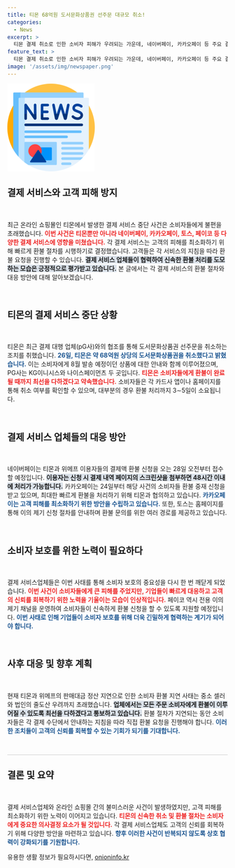 ```yaml
---
title: 티몬 68억원 도서문화상품권 선주문 대규모 취소!
categories:
  - News
excerpt: >
  티몬 결제 취소로 인한 소비자 피해가 우려되는 가운데, 네이버페이, 카카오페이 등 주요 결제업체들이 환불 지원에 나섰다. 이들은 신속한 환불 절차를 확립하고 최대한 고객 불편을 최소화하기 위한 방안을 검토 중이다.
feature_text: >
  티몬 결제 취소로 인한 소비자 피해가 우려되는 가운데, 네이버페이, 카카오페이 등 주요 결제업체들이 환불 지원에 나섰다. 이들은 신속한 환불 절차를 확립하고 최대한 고객 불편을 최소화하기 위한 방안을 검토 중이다.
image: '/assets/img/newspaper.png'
---
```


<p><img src="/assets/img/newspaper.png" alt="kimp 속보" /></p>

<h2 data-ke-size="size26">결제 서비스와 고객 피해 방지</h2>

<p data-ke-size="size16">&nbsp;</p>

<p>최근 온라인 쇼핑몰인 티몬에서 발생한 결제 서비스 중단 사건은 소비자들에게 불편을 초래했습니다. <b><span style="color: #ee2323;">이번 사건은 티몬뿐만 아니라 네이버페이, 카카오페이, 토스, 페이코 등 다양한 결제 서비스에 영향을 미쳤습니다.</span></b> 각 결제 서비스는 고객의 피해를 최소화하기 위해 빠르게 환불 절차를 시행하기로 결정했습니다. 고객들은 각 서비스의 지침을 따라 환불 요청을 진행할 수 있습니다. <b><span style="background-color: #21538527;">결제 서비스 업체들이 협력하여 신속한 환불 처리를 도모하는 모습은 긍정적으로 평가받고 있습니다.</span></b> 본 글에서는 각 결제 서비스의 환불 절차와 대응 방안에 대해 알아보겠습니다.</p>

<p data-ke-size="size16">&nbsp;</p>

<h2 data-ke-size="size26">티몬의 결제 서비스 중단 상황</h2>

<p data-ke-size="size16">&nbsp;</p>

<p>티몬은 최근 결제 대행 업체(pG사)와의 협조를 통해 도서문화상품권 선주문을 취소하는 조치를 취했습니다. <b><span style="color: #1a5490;">26일, 티몬은 약 68억원 상당의 도서문화상품권을 취소했다고 밝혔습니다.</span></b> 이는 소비자에게 8월 발송 예정이던 상품에 대한 안내와 함께 이루어졌으며, PG사는 KG이니시스와 나이스페이먼츠 두 곳입니다. <b><span style="color: #ee2323;">티몬은 소비자들에게 환불이 완료될 때까지 최선을 다하겠다고 약속했습니다.</span></b> 소비자들은 각 카드사 앱이나 홈페이지를 통해 취소 여부를 확인할 수 있으며, 대부분의 경우 환불 처리까지 3∼5일이 소요됩니다.</p>

<p data-ke-size="size16">&nbsp;</p>

<h2 data-ke-size="size26">결제 서비스 업체들의 대응 방안</h2>

<p data-ke-size="size16">&nbsp;</p>

<p>네이버페이는 티몬과 위메프 이용자들의 결제액 환불 신청을 오는 28일 오전부터 접수할 예정입니다. <b><span style="background-color: #21538527;">이용자는 신청 시 결제 내역 페이지의 스크린샷을 첨부하면 48시간 이내에 처리가 가능합니다.</span></b> 카카오페이는 24일부터 해당 사건의 소비자들 환불 중재 신청을 받고 있으며, 최대한 빠르게 환불을 처리하기 위해 티몬과 협의하고 있습니다. <b><span style="color: #1a5490;">카카오페이는 고객 피해를 최소화하기 위한 방안을 수립하고 있습니다.</span></b> 또한, 토스는 홈페이지를 통해 이의 제기 신청 절차를 안내하며 환불 문의를 위한 여러 경로를 제공하고 있습니다.</p>

<p data-ke-size="size16">&nbsp;</p>

<h2 data-ke-size="size26">소비자 보호를 위한 노력이 필요하다</h2>

<p data-ke-size="size16">&nbsp;</p>

<p>결제 서비스업체들은 이번 사태를 통해 소비자 보호의 중요성을 다시 한 번 깨닫게 되었습니다. <b><span style="color: #ee2323;">이번 사건이 소비자들에게 큰 피해를 주었지만, 기업들이 빠르게 대응하고 고객의 신뢰를 회복하기 위한 노력을 기울이는 모습이 인상적입니다.</span></b> 페이코 역시 전용 이의 제기 채널을 운영하여 소비자들이 신속하게 환불 신청을 할 수 있도록 지원할 예정입니다. <b><span style="color: #1a5490;">이번 사태로 인해 기업들이 소비자 보호를 위해 더욱 긴밀하게 협력하는 계기가 되어야 합니다.</span></b></p>

<p data-ke-size="size16">&nbsp;</p>

<h2 data-ke-size="size26">사후 대응 및 향후 계획</h2>

<p data-ke-size="size16">&nbsp;</p>

<p>현재 티몬과 위메프의 판매대금 정산 지연으로 인한 소비자 환불 지연 사태는 중소 셀러와 법인의 줄도산 우려까지 초래했습니다. <b><span style="background-color: #21538527;">업체에서는 모든 주문 소비자에게 환불이 이루어질 수 있도록 최선을 다하겠다고 통보하고 있습니다.</span></b> 환불 절차가 지연되는 동안 소비자들은 각 결제 수단에서 안내하는 지침을 따라 직접 환불 요청을 진행해야 합니다. <b><span style="color: #1a5490;">이러한 조치들이 고객의 신뢰를 회복할 수 있는 기회가 되기를 기대합니다.</span></b> </p>

<p data-ke-size="size16">&nbsp;</p>

<hr style="height: 1px; border: none; background-color: #ccc;">

<h2 data-ke-size="size26">결론 및 요약</h2>

<p data-ke-size="size16">&nbsp;</p>

<p>결제 서비스업체와 온라인 쇼핑몰 간의 불미스러운 사건이 발생하였지만, 고객 피해를 최소화하기 위한 노력이 이어지고 있습니다. <b><span style="color: #ee2323;">티몬의 신속한 취소 및 환불 절차는 소비자에게 중요한 의사결정 요소가 될 것입니다.</span></b> 각 결제 서비스업체도 고객의 신뢰를 회복하기 위해 다양한 방안을 마련하고 있습니다. <b><span style="color: #1a5490;">향후 이러한 사건이 반복되지 않도록 상호 협력이 강화되기를 기원합니다.</span></b> </p>
유용한 생활 정보가 필요하시다면, <a href="https://onioninfo.kr" rel="dofollow">onioninfo.kr</a>


